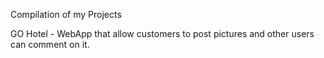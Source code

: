 Compilation of my Projects

GO Hotel - WebApp that allow customers to post pictures and other users can comment on it.
